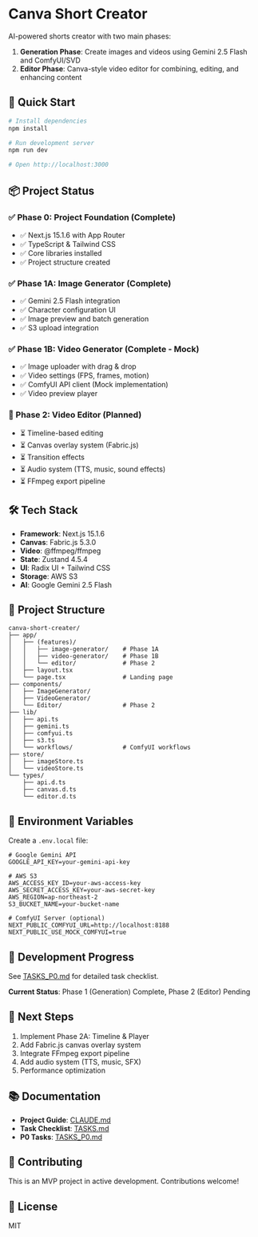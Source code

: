 # Canva Short Creator

AI-powered shorts creator with two main phases:
1. **Generation Phase**: Create images and videos using Gemini 2.5 Flash and ComfyUI/SVD
2. **Editor Phase**: Canva-style video editor for combining, editing, and enhancing content

## 🚀 Quick Start

```bash
# Install dependencies
npm install

# Run development server
npm run dev

# Open http://localhost:3000
```

## 📦 Project Status

### ✅ Phase 0: Project Foundation (Complete)
- ✅ Next.js 15.1.6 with App Router
- ✅ TypeScript & Tailwind CSS
- ✅ Core libraries installed
- ✅ Project structure created

### ✅ Phase 1A: Image Generator (Complete)
- ✅ Gemini 2.5 Flash integration
- ✅ Character configuration UI
- ✅ Image preview and batch generation
- ✅ S3 upload integration

### ✅ Phase 1B: Video Generator (Complete - Mock)
- ✅ Image uploader with drag & drop
- ✅ Video settings (FPS, frames, motion)
- ✅ ComfyUI API client (Mock implementation)
- ✅ Video preview player

### 🚧 Phase 2: Video Editor (Planned)
- ⏳ Timeline-based editing
- ⏳ Canvas overlay system (Fabric.js)
- ⏳ Transition effects
- ⏳ Audio system (TTS, music, sound effects)
- ⏳ FFmpeg export pipeline

## 🛠️ Tech Stack

- **Framework**: Next.js 15.1.6
- **Canvas**: Fabric.js 5.3.0
- **Video**: @ffmpeg/ffmpeg
- **State**: Zustand 4.5.4
- **UI**: Radix UI + Tailwind CSS
- **Storage**: AWS S3
- **AI**: Google Gemini 2.5 Flash

## 📁 Project Structure

```
canva-short-creater/
├── app/
│   ├── (features)/
│   │   ├── image-generator/    # Phase 1A
│   │   ├── video-generator/    # Phase 1B
│   │   └── editor/             # Phase 2
│   ├── layout.tsx
│   └── page.tsx                # Landing page
├── components/
│   ├── ImageGenerator/
│   ├── VideoGenerator/
│   └── Editor/                 # Phase 2
├── lib/
│   ├── api.ts
│   ├── gemini.ts
│   ├── comfyui.ts
│   ├── s3.ts
│   └── workflows/              # ComfyUI workflows
├── store/
│   ├── imageStore.ts
│   └── videoStore.ts
└── types/
    ├── api.d.ts
    ├── canvas.d.ts
    └── editor.d.ts
```

## 🔧 Environment Variables

Create a `.env.local` file:

```env
# Google Gemini API
GOOGLE_API_KEY=your-gemini-api-key

# AWS S3
AWS_ACCESS_KEY_ID=your-aws-access-key
AWS_SECRET_ACCESS_KEY=your-aws-secret-key
AWS_REGION=ap-northeast-2
S3_BUCKET_NAME=your-bucket-name

# ComfyUI Server (optional)
NEXT_PUBLIC_COMFYUI_URL=http://localhost:8188
NEXT_PUBLIC_USE_MOCK_COMFYUI=true
```

## 📝 Development Progress

See [TASKS_P0.md](./TASKS_P0.md) for detailed task checklist.

**Current Status**: Phase 1 (Generation) Complete, Phase 2 (Editor) Pending

## 🎯 Next Steps

1. Implement Phase 2A: Timeline & Player
2. Add Fabric.js canvas overlay system
3. Integrate FFmpeg export pipeline
4. Add audio system (TTS, music, SFX)
5. Performance optimization

## 📚 Documentation

- **Project Guide**: [CLAUDE.md](./CLAUDE.md)
- **Task Checklist**: [TASKS.md](./TASKS.md)
- **P0 Tasks**: [TASKS_P0.md](./TASKS_P0.md)

## 🤝 Contributing

This is an MVP project in active development. Contributions welcome!

## 📄 License

MIT
